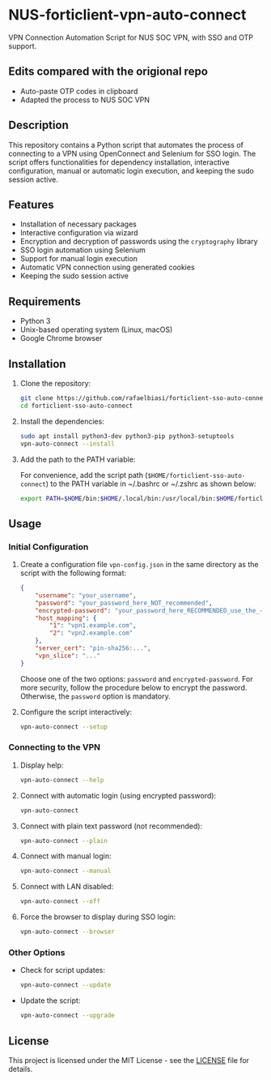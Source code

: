 # NUS-forticlient-vpn-auto-connect

VPN Connection Automation Script for NUS SOC VPN, with SSO and OTP support.

## Edits compared with the origional repo
- Auto-paste OTP codes in clipboard
- Adapted the process to NUS SOC VPN

## Description

This repository contains a Python script that automates the process of connecting to a VPN using OpenConnect and Selenium for SSO login. The script offers functionalities for dependency installation, interactive configuration, manual or automatic login execution, and keeping the sudo session active.

## Features

- Installation of necessary packages
- Interactive configuration via wizard
- Encryption and decryption of passwords using the `cryptography` library
- SSO login automation using Selenium
- Support for manual login execution
- Automatic VPN connection using generated cookies
- Keeping the sudo session active

## Requirements

- Python 3
- Unix-based operating system (Linux, macOS)
- Google Chrome browser

## Installation

1. Clone the repository:
    ```bash
    git clone https://github.com/rafaelbiasi/forticlient-sso-auto-connect.git
    cd forticlient-sso-auto-connect
    ```
2. Install the dependencies:
    ```bash
    sudo apt install python3-dev python3-pip python3-setuptools
    vpn-auto-connect --install
    ```
3. Add the path to the PATH variable:
   
   For convenience, add the script path (`$HOME/forticlient-sso-auto-connect`) to the PATH variable in ~/.bashrc or ~/.zshrc as shown below:
   ```sh
   export PATH=$HOME/bin:$HOME/.local/bin:/usr/local/bin:$HOME/forticlient-sso-auto-connect:$PATH
   ```
## Usage

### Initial Configuration

1. Create a configuration file `vpn-config.json` in the same directory as the script with the following format:
    ```json
    {
        "username": "your_username",
        "password": "your_password_here_NOT_recommended",
        "encrypted-password": "your_password_here_RECOMMENDED_use_the_--setup_option",
        "host_mapping": {
            "1": "vpn1.example.com",
            "2": "vpn2.example.com"
        },
        "server_cert": "pin-sha256:...",
        "vpn_slice": "..."
    }
    ```
   Choose one of the two options: `password` and `encrypted-password`. For more security, follow the procedure below to encrypt the password. Otherwise, the `password` option is mandatory.

2. Configure the script interactively:
    ```bash
    vpn-auto-connect --setup
    ```

### Connecting to the VPN
1. Display help:
    ```bash
    vpn-auto-connect --help
    ```
    
2. Connect with automatic login (using encrypted password):
    ```bash
    vpn-auto-connect
    ```

3. Connect with plain text password (not recommended):
    ```bash
    vpn-auto-connect --plain
    ```

4. Connect with manual login:
    ```bash
    vpn-auto-connect --manual
    ```

5. Connect with LAN disabled:
    ```bash
    vpn-auto-connect --off
    ```

6. Force the browser to display during SSO login:
    ```bash
    vpn-auto-connect --browser
    ```

### Other Options

- Check for script updates:
    ```bash
    vpn-auto-connect --update
    ```

- Update the script:
    ```bash
    vpn-auto-connect --upgrade
    ```

## License

This project is licensed under the MIT License - see the [LICENSE](LICENSE) file for details.

